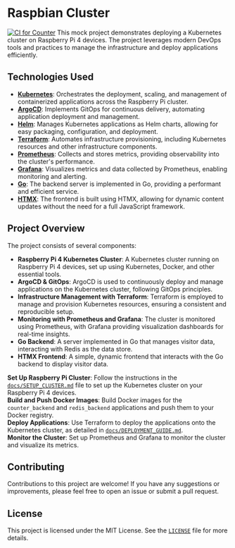 # Raspbian Cluster
[![CI for Counter](https://github.com/Yggdrasill501/rasbian_cluster/actions/workflows/go.yml/badge.svg)](https://github.com/Yggdrasill501/rasbian_cluster/actions/workflows/go.yml)
This mock project demonstrates deploying a Kubernetes cluster on Raspberry Pi 4 devices. The project leverages modern DevOps tools and practices to manage the infrastructure and deploy applications efficiently.

## Technologies Used

- **[Kubernetes](https://kubernetes.io/)**: Orchestrates the deployment, scaling, and management of containerized applications across the Raspberry Pi cluster.
- **[ArgoCD](https://argoproj.github.io/argo-cd/)**: Implements GitOps for continuous delivery, automating application deployment and management.
- **[Helm](https://helm.sh/)**: Manages Kubernetes applications as Helm charts, allowing for easy packaging, configuration, and deployment.
- **[Terraform](https://www.terraform.io/)**: Automates infrastructure provisioning, including Kubernetes resources and other infrastructure components.
- **[Prometheus](https://prometheus.io/)**: Collects and stores metrics, providing observability into the cluster's performance.
- **[Grafana](https://grafana.com/)**: Visualizes metrics and data collected by Prometheus, enabling monitoring and alerting.
- **[Go](https://golang.org/)**: The backend server is implemented in Go, providing a performant and efficient service.
- **[HTMX](https://htmx.org/)**: The frontend is built using HTMX, allowing for dynamic content updates without the need for a full JavaScript framework.

## Project Overview

The project consists of several components:

- **Raspberry Pi 4 Kubernetes Cluster**: A Kubernetes cluster running on Raspberry Pi 4 devices, set up using Kubernetes, Docker, and other essential tools.
- **ArgoCD & GitOps**: ArgoCD is used to continuously deploy and manage applications on the Kubernetes cluster, following GitOps principles.
- **Infrastructure Management with Terraform**: Terraform is employed to manage and provision Kubernetes resources, ensuring a consistent and reproducible setup.
- **Monitoring with Prometheus and Grafana**: The cluster is monitored using Prometheus, with Grafana providing visualization dashboards for real-time insights.
- **Go Backend**: A server implemented in Go that manages visitor data, interacting with Redis as the data store.
- **HTMX Frontend**: A simple, dynamic frontend that interacts with the Go backend to display visitor data.

**Set Up Raspberry Pi Cluster**: Follow the instructions in the [`docs/SETUP_CLUSTER.md`](./docs/SETUP_CLUSTER.md) file to set up the Kubernetes cluster on your Raspberry Pi 4 devices.
<br>
**Build and Push Docker Images**: Build Docker images for the `counter_backend` and `redis_backend` applications and push them to your Docker registry.
<br>
**Deploy Applications**: Use Terraform to deploy the applications onto the Kubernetes cluster, as detailed in [`docs/DEPLOYMENT_GUIDE.md`](./docs/DEPLOYMENT_GUIDE.md).
<br>
**Monitor the Cluster**: Set up Prometheus and Grafana to monitor the cluster and visualize its metrics.
<br>

## Contributing
Contributions to this project are welcome! If you have any suggestions or improvements, please feel free to open an issue or submit a pull request.

## License
This project is licensed under the MIT License. See the [`LICENSE`](./LICENSE) file for more details.
